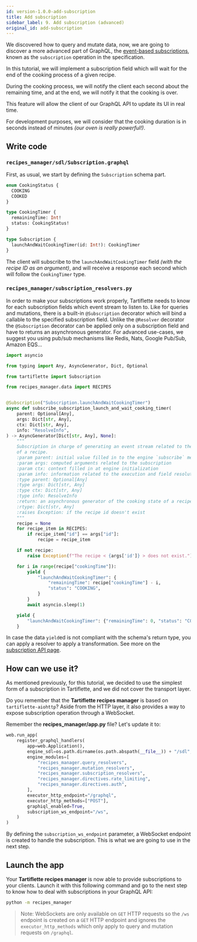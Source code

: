 ```yaml
---
id: version-1.0.0-add-subscription
title: Add subscription
sidebar_label: 9. Add subscription (advanced)
original_id: add-subscription
---
```


We discovered how to query and mutate data, now, we are going to discover a more advanced part of GraphQL, the [event-based subscriptions](https://graphql.org/blog/subscriptions-in-graphql-and-relay/#event-based-subscriptions), known as the `subscription` operation in the specification.

In this tutorial, we will implement a subscription field which will wait for the end of the cooking process of a given recipe.

During the cooking process, we will notify the client each second about the remaining time, and at the end, we will notify it that the cooking is over.

This feature will allow the client of our GraphQL API to update its UI in real time.

For development purposes, we will consider that the cooking duration is in seconds instead of minutes _(our oven is really powerful!)_.

## Write code

### `recipes_manager/sdl/Subscription.graphql`

First, as usual, we start by defining the `Subscription` schema part.

```graphql
enum CookingStatus {
  COOKING
  COOKED
}

type CookingTimer {
  remainingTime: Int!
  status: CookingStatus!
}

type Subscription {
  launchAndWaitCookingTimer(id: Int!): CookingTimer
}
```

The client will subscribe to the `launchAndWaitCookingTimer` field _(with the recipe ID as an argument)_, and will receive a response each second which will follow the `CookingTimer` type.

### `recipes_manager/subscription_resolvers.py`

In order to make your subscriptions work properly, Tartiflette needs to know for each subscription fields which event stream to listen to. Like for queries and mutations, there is a built-in `@Subscription` decorator which will bind a callable to the specified subscription field. Unlike the `@Resolver` decorator the `@Subscription` decorator can be applied only on a subscription field and have to returns an asynchronous generator. For advanced use-cases, we suggest you using pub/sub mechanisms like Redis, Nats, Google Pub/Sub, Amazon EQS...

```python
import asyncio

from typing import Any, AsyncGenerator, Dict, Optional

from tartiflette import Subscription

from recipes_manager.data import RECIPES


@Subscription("Subscription.launchAndWaitCookingTimer")
async def subscribe_subscription_launch_and_wait_cooking_timer(
    parent: Optional[Any],
    args: Dict[str, Any],
    ctx: Dict[str, Any],
    info: "ResolveInfo",
) -> AsyncGenerator[Dict[str, Any], None]:
    """
    Subscription in charge of generating an event stream related to the cooking
    of a recipe.
    :param parent: initial value filled in to the engine `subscribe` method
    :param args: computed arguments related to the subscription
    :param ctx: context filled in at engine initialization
    :param info: information related to the execution and field resolution
    :type parent: Optional[Any]
    :type args: Dict[str, Any]
    :type ctx: Dict[str, Any]
    :type info: ResolveInfo
    :return: an asynchronous generator of the cooking state of a recipe
    :rtype: Dict[str, Any]
    :raises Exception: if the recipe id doesn't exist
    """
    recipe = None
    for recipe_item in RECIPES:
        if recipe_item["id"] == args["id"]:
            recipe = recipe_item

    if not recipe:
        raise Exception(f"The recipe < {args['id']} > does not exist.")

    for i in range(recipe["cookingTime"]):
        yield {
            "launchAndWaitCookingTimer": {
                "remainingTime": recipe["cookingTime"] - i,
                "status": "COOKING",
            }
        }
        await asyncio.sleep(1)

    yield {
        "launchAndWaitCookingTimer": {"remainingTime": 0, "status": "COOKED"}
    }
```

In case the data `yield`ed is not compliant with the schema's return type, you can apply a resolver to apply a transformation. See more on the [subscription API page](../api/subscription.md).

## How can we use it?

As mentioned previously, for this tutorial, we decided to use the simplest form of a subscription in Tartiflette, and we did not cover the transport layer.

Do you remember that the **Tartiflette recipes manager** is based on `tartiflette-aiohttp`? Aside from the HTTP layer, it also provides a way to expose subscription operation through a WebSocket.

Remember the **recipes_manager/app.py** file? Let's update it to:
```python
web.run_app(
    register_graphql_handlers(
        app=web.Application(),
        engine_sdl=os.path.dirname(os.path.abspath(__file__)) + "/sdl",
        engine_modules=[
            "recipes_manager.query_resolvers",
            "recipes_manager.mutation_resolvers",
            "recipes_manager.subscription_resolvers",
            "recipes_manager.directives.rate_limiting",
            "recipes_manager.directives.auth",
        ],
        executor_http_endpoint="/graphql",
        executor_http_methods=["POST"],
        graphiql_enabled=True,
        subscription_ws_endpoint="/ws",
    )
)
```

By defining the `subscription_ws_endpoint` parameter, a WebSocket endpoint is created to handle the subscription. This is what we are going to use in the next step.

## Launch the app

Your **Tartiflette recipes manager** is now able to provide subscriptions to your clients. Launch it with this following command and go to the next step to know how to deal with subscriptions in your GraphQL API:

```bash
python -m recipes_manager
```

> Note: WebSockets are only available on `GET` HTTP requests so the `/ws` endpoint is created on a `GET` HTTP endpoint and ignores the `executor_http_methods` which only apply to query and mutation requests on `/graphql`.
